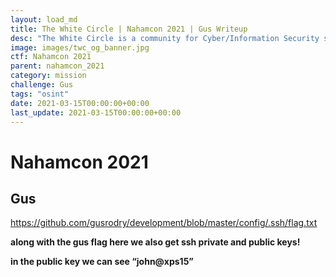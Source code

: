 ```yaml
---
layout: load_md
title: The White Circle | Nahamcon 2021 | Gus Writeup
desc: "The White Circle is a community for Cyber/Information Security students, enthusiasts and professionals. You can discuss anything related to Security, share your knowledge with others, get help when you need it and proceed further in your journey with amazing people from all over the world."
image: images/twc_og_banner.jpg
ctf: Nahamcon 2021
parent: nahamcon_2021
category: mission
challenge: Gus
tags: "osint"
date: 2021-03-15T00:00:00+00:00
last_update: 2021-03-15T00:00:00+00:00
---
```


<h1 class="heading card-title white-text">Nahamcon 2021</h1>

## Gus

https://github.com/gusrodry/development/blob/master/config/.ssh/flag.txt

**along with the gus flag here we also get ssh private and public keys!**

**in the public key we can see “john@xps15”**

